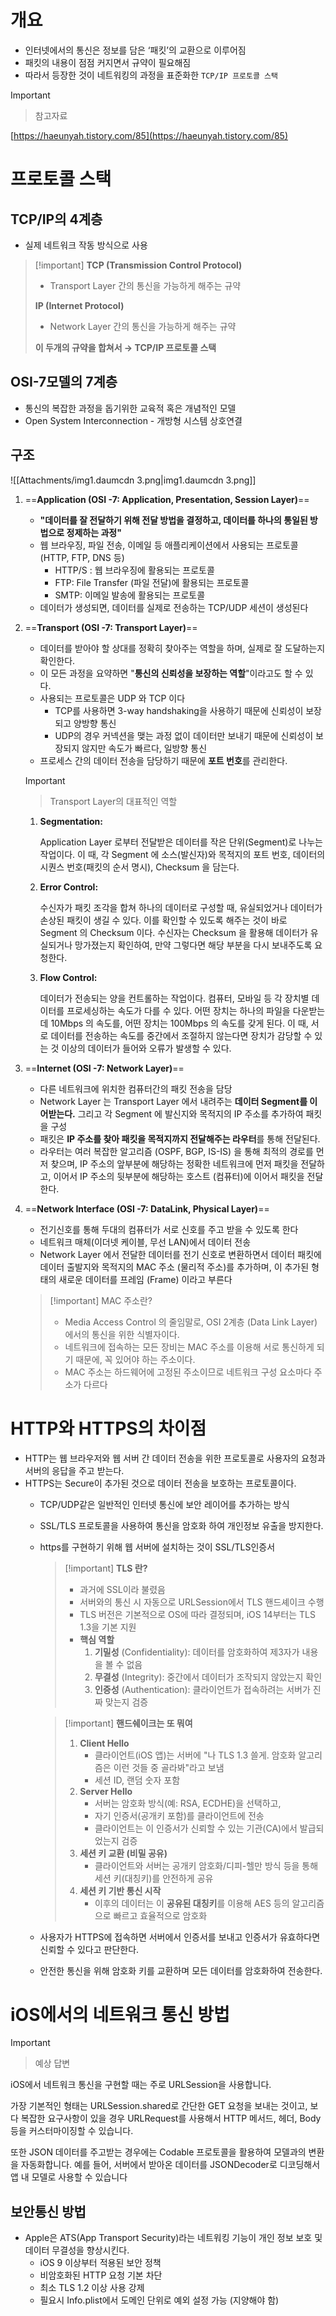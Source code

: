 # 개요

- 인터넷에서의 통신은 정보를 담은 ‘패킷’의 교환으로 이루어짐
- 패킷의 내용이 점점 커지면서 규약이 필요해짐
- 따라서 등장한 것이 네트워킹의 과정을 표준화한 `TCP/IP 프로토콜 스택`

> [!important]
> 
> > 참고자료
> 
> [https://haeunyah.tistory.com/85](https://haeunyah.tistory.com/85)

  

# 프로토콜 스택

## TCP/IP의 4계층

- 실제 네트워크 작동 방식으로 사용

> [!important] **TCP (Transmission Control Protocol)**
> 
> - Transport Layer 간의 통신을 가능하게 해주는 규약
> 
> **IP (Internet Protocol)**
> 
> - Network Layer 간의 통신을 가능하게 해주는 규약
> 
>   
> 
> **이 두개의 규약을 합쳐서 → TCP/IP 프로토콜 스택**

  

## OSI-7모델의 7계층

- 통신의 복잡한 과정을 돕기위한 교육적 혹은 개념적인 모델
- Open System Interconnection - 개방형 시스템 상호연결

  

## 구조

![[Attachments/img1.daumcdn 3.png|img1.daumcdn 3.png]]

1. ==**Application (OSI -7: Application, Presentation, Session Layer)**==
    - **"데이터를 잘 전달하기 위해 전달 방법을 결정하고, 데이터를 하나의 통일된 방법으로 정제하는 과정"**
    - 웹 브라우징, 파일 전송, 이메일 등 애플리케이션에서 사용되는 프로토콜 (HTTP, FTP, DNS 등)
        - HTTP/S : 웹 브라우징에 활용되는 프로토콜
        - FTP: File Transfer (파일 전달)에 활용되는 프로토콜
        - SMTP: 이메일 발송에 활용되는 프로토콜
    - 데이터가 생성되면, 데이터를 실제로 전송하는 TCP/UDP 세션이 생성된다
2. ==**Transport (OSI -7: Transport Layer)**==
    
    - 데이터를 받아야 할 상대를 정확히 찾아주는 역할을 하며, 실제로 잘 도달하는지 확인한다.
    - 이 모든 과정을 요약하면 "**통신의 신뢰성을 보장하는 역할**"이라고도 할 수 있다. 
    - 사용되는 프로토콜은 UDP 와 TCP 이다
        - TCP를 사용하면 3-way handshaking을 사용하기 때문에 신뢰성이 보장되고 양방향 통신
        - UDP의 경우 커넥션을 맺는 과정 없이 데이터만 보내기 때문에 신뢰성이 보장되지 않지만 속도가 빠르다, 일방향 통신
    - 프로세스 간의 데이터 전송을 담당하기 때문에 **포트 번호**를 관리한다.
    
    > [!important]
    > 
    > > Transport Layer의 대표적인 역할
    > 
    > 1. **Segmentation:**
    >     
    >     Application Layer 로부터 전달받은 데이터를 작은 단위(Segment)로 나누는 작업이다. 이 때, 각 Segment 에 소스(발신자)와 목적지의 포트 번호, 데이터의 시퀀스 번호(패킷의 순서 명시), Checksum 을 담는다.
    >     
    > 2. **Error Control:**
    >     
    >     수신자가 패킷 조각을 합쳐 하나의 데이터로 구성할 때, 유실되었거나 데이터가 손상된 패킷이 생길 수 있다. 이를 확인할 수 있도록 해주는 것이 바로 Segment 의 Checksum 이다. 수신자는 Checksum 을 활용해 데이터가 유실되거나 망가졌는지 확인하여, 만약 그렇다면 해당 부분을 다시 보내주도록 요청한다.
    >     
    > 3. **Flow Control:**
    >     
    >     데이터가 전송되는 양을 컨트롤하는 작업이다. 컴퓨터, 모바일 등 각 장치별 데이터를 프로세싱하는 속도가 다를 수 있다. 어떤 장치는 하나의 파일을 다운받는데 10Mbps 의 속도를, 어떤 장치는 100Mbps 의 속도를 갖게 된다. 이 때, 서로 데이터를 전송하는 속도를 중간에서 조절하지 않는다면 장치가 감당할 수 있는 것 이상의 데이터가 들어와 오류가 발생할 수 있다.
    >     
    
3. ==**Internet (OSI -7: Network Layer)**==
    - 다른 네트워크에 위치한 컴퓨터간의 패킷 전송을 담당
    - Network Layer 는 Transport Layer 에서 내려주는 **데이터 Segment를 이어받는다.** 그리고 각 Segment 에 발신지와 목적지의 IP 주소를 추가하여 패킷을 구성
    - 패킷은 **IP 주소를 찾아 패킷을 목적지까지 전달해주는 라우터**를 통해 전달된다.
    - 라우터는 여러 복잡한 알고리즘 (OSPF, BGP, IS-IS) 을 통해 최적의 경로를 먼저 찾으며, IP 주소의 앞부분에 해당하는 정확한 네트워크에 먼저 패킷을 전달하고, 이어서 IP 주소의 뒷부분에 해당하는 호스트 (컴퓨터)에 이어서 패킷을 전달한다. 
4. ==**Network Interface (OSI -7: DataLink, Physical Layer)**==
    
    - 전기신호를 통해 두대의 컴퓨터가 서로 신호를 주고 받을 수 있도록 한다
    - 네트워크 매체(이더넷 케이블, 무선 LAN)에서 데이터 전송
    - Network Layer 에서 전달한 데이터를 전기 신호로 변환하면서 데이터 패킷에 데이터 출발지와 목적지의 MAC 주소 (물리적 주소)를 추가하며, 이 추가된 형태의 새로운 데이터를 프레임 (Frame) 이라고 부른다
    
    > [!important] MAC 주소란?
    > 
    > - Media Access Control 의 줄임말로, OSI 2계층 (Data Link Layer) 에서의 통신을 위한 식별자이다.
    > - 네트워크에 접속하는 모든 장비는 MAC 주소를 이용해 서로 통신하게 되기 때문에, 꼭 있어야 하는 주소이다.
    > - MAC 주소는 하드웨어에 고정된 주소이므로 네트워크 구성 요소마다 주소가 다르다
    

  

# HTTP와 HTTPS의 차이점

- HTTP는 웹 브라우저와 웹 서버 간 데이터 전송을 위한 프로토콜로 사용자의 요청과 서버의 응답을 주고 받는다.
- HTTPS는 Secure이 추가된 것으로 데이터 전송을 보호하는 프로토콜이다.
    - TCP/UDP같은 일반적인 인터넷 통신에 보안 레이어를 추가하는 방식
    - SSL/TLS 프로토콜을 사용하여 통신을 암호화 하여 개인정보 유출을 방지한다.
    - https를 구현하기 위해 웹 서버에 설치하는 것이 SSL/TLS인증서
        
        > [!important] **TLS 란?**
        > 
        > - 과거에 SSL이라 불렸음
        > - 서버와의 통신 시 자동으로 URLSession에서 TLS 핸드셰이크 수행
        > - TLS 버전은 기본적으로 OS에 따라 결정되며, iOS 14부터는 TLS 1.3을 기본 지원
        > - **핵심 역할**
        >     1. **기밀성** (Confidentiality): 데이터를 암호화하여 제3자가 내용을 볼 수 없음
        >     2. **무결성** (Integrity): 중간에서 데이터가 조작되지 않았는지 확인
        >     3. **인증성** (Authentication): 클라이언트가 접속하려는 서버가 진짜 맞는지 검증
        
        > [!important] **핸드쉐이크는 또 뭐여**
        > 
        > 1. **Client Hello**
        >     - 클라이언트(iOS 앱)는 서버에 "나 TLS 1.3 쓸게. 암호화 알고리즘은 이런 것들 중 골라봐"라고 보냄
        >     - 세션 ID, 랜덤 숫자 포함
        > 2. **Server Hello**
        >     - 서버는 암호화 방식(예: RSA, ECDHE)을 선택하고,
        >     - 자기 인증서(공개키 포함)를 클라이언트에 전송
        >     - 클라이언트는 이 인증서가 신뢰할 수 있는 기관(CA)에서 발급되었는지 검증
        > 3. **세션 키 교환 (비밀 공유)**
        >     - 클라이언트와 서버는 공개키 암호화/디피-헬만 방식 등을 통해 세션 키(대칭키)를 안전하게 공유
        > 4. **세션 키 기반 통신 시작**
        >     - 이후의 데이터는 이 **공유된 대칭키**를 이용해 AES 등의 알고리즘으로 빠르고 효율적으로 암호화
        
    - 사용자가 HTTPS에 접속하면 서버에서 인증서를 보내고 인증서가 유효하다면 신뢰할 수 있다고 판단한다.
    - 안전한 통신을 위해 암호화 키를 교환하며 모든 데이터를 암호화하여 전송한다.

  

# iOS에서의 네트워크 통신 방법

> [!important]
> 
> > 예상 답변
> 
> iOS에서 네트워크 통신을 구현할 때는 주로 URLSession을 사용합니다.
> 
> 가장 기본적인 형태는 URLSession.shared로 간단한 GET 요청을 보내는 것이고, 보다 복잡한 요구사항이 있을 경우 URLRequest를 사용해서 HTTP 메서드, 헤더, Body 등을 커스터마이징할 수 있습니다.
> 
> 또한 JSON 데이터를 주고받는 경우에는 Codable 프로토콜을 활용하여 모델과의 변환을 자동화합니다. 예를 들어, 서버에서 받아온 데이터를 JSONDecoder로 디코딩해서 앱 내 모델로 사용할 수 있습니다

## 보안통신 방법

- Apple은 ATS(App Transport Security)라는 네트워킹 기능이 개인 정보 보호 및 데이터 무결성을 향상시킨다.
    - iOS 9 이상부터 적용된 보안 정책
    - 비암호화된 HTTP 요청 기본 차단
    - 최소 TLS 1.2 이상 사용 강제
    - 필요시 Info.plist에서 도메인 단위로 예외 설정 가능 (지양해야 함)
